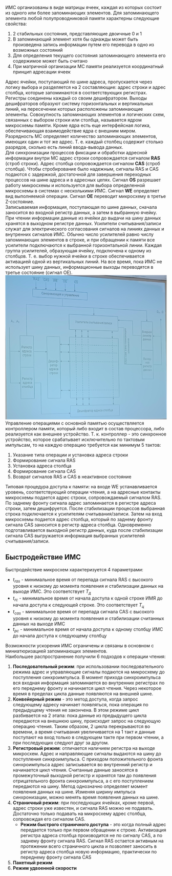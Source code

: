 ИМС организованы в виде матрицы ячеек, каждая из которых состоит из одного или более запоминающих элементов. Для запоминающего элемента любой полупроводниковой памяти характерны следующие свойства:
1. 2 стабильных состояния, представляющие двоичные 0 и 1
2. В запоминающий элемент хотя бы однажды может быть произведена запись информации путем его перевода в одно из возможных состояний
3. Для определения текущего состояния запоминающего элемента его содержимое может быть считано
4. При матричной организации МС памяти реализуется координатный принцип адресации ячеек
  
Адрес ячейки, поступающий по шине адреса, пропускается через логику выбора и разделяется на 2 составляющие: адрес строки и адрес столбца, которые запоминаются в соответствующих регистрах. Регистры соединены каждый со своим дешифратором. Выходы дешифраторов образуют систему горизонтальных и вертикальных линий, на пересечении которых расположены запоминающие элементы. Совокупность запоминающих элементов и логических схем, связанных с выбором строки или столбца, называется ядром микросхемы памяти. Кроме ядра есть еще интерфейсная логика, обеспечивающая взаимодействие ядра с внешним миром.  
Разрядность МС определяет количество запоминающих элементов, имеющих один и тот же адрес. Т. е. каждый столбец содержит столько разрядов, сколько есть линий ввода-вывода данных.  
Для синхронизации процессов фиксации и обработки адресной информации внутри МС адрес строки сопровождается сигналом **RAS** (строб строки). Адрес столбца сопровождается сигналом **CAS** (строб столбца). Чтобы стробирование было надежным, сигналы RAS и CAS подаются с задержкой, достаточной для завершения переходных процессов на шине адреса и в адресных цепях. Сигнал **OS** разрешает работу микросхемы и используется для выбора определенной микросхемы в системах с несколькими ИМС. Сигнал **WE** определяет вид выполняемой операции. Сигнал **OE** переводит микросхему в третье Z-состояние.  
Записываемая информация, поступающая по шине данных, сначала заносится во входной регистр данных, а затем в выбранную ячейку. При чтении информации данные из ячейки до выдачи на шину данных хранятся в выходном регистре данных. Усилители считывания/записи служат для электрического согласования сигналов на линиях данных и внутренних сигналов ИМС. Обычно число усилителей равно числу запоминающих элементов в строке, и при обращении к памяти все усилители подключаются к выбранной горизонтальной линии. Каждая группа усилителей, образующая ячейку, подключена к одному из столбцов. Т. е. выбор нужной ячейки в строке обеспечивается активацией одной из вертикальных линий. На все время, пока ИМС не использует шину данных, информационные выходы переводятся в третье состояние (сигнал OE).  
![Организация микросхем памяти](../Pictures/05_01.%20Организация%20микросхем%20памяти.png)  
Управление операциями с основной памятью осуществляется контроллером памяти, который либо входит в состав процессора, либо реализуется как внешнее устройство. Т. к. контроллер - это синхронное устройство, которое срабатывает исключительно по тактовым импульсам, то на каждую операцию требуется как минимум 5 тактов:
1. Указание типа операции и установка адреса строки
2. Формирование сигнала RAS
3. Установка адреса столбца
4. Формирование сигнала CAS
5. Возврат сигналов RAS и CAS в неактивное состояние
  
Типовая процедура доступа к памяти: на входе WE устанавливается уровень, соответствующий операции чтения, а на адресные контакты микросхемы подается адрес строки, сопровождаемый сигналом RAS. По заднему фронту сигнала адрес запоминается в регистре адреса строки, затем дешифруется. После стабилизации процессов выбранная строка подключается к усилителям считывания/записи. Затем на вход микросхемы подается адрес столбца, который по заднему фронту сигнала CAS заносится в регистр адреса столбца. Одновременно подготавливается выходной регистр данных, куда после стабилизации сигнала CAS выгружается информация выбранных усилителей считывания/записи.
## Быстродействие ИМС
Быстродействие микросхем характеризуется 4 параметрами:
- $t_{ras}$ - минимальное время от перепада сигнала RAS с высокого уровня к низкому до момента появления и стабилизации данных на выходе ИМС. Это соответствует $T_д$
- $t_{rc}$ - минимальное время от начала доступа к одной строке ИМЯ до начала доступа к следующей строке. Это соответствует $T_ц$
- $t_{cas}$ - минимальное время от перепада сигнала CAS с высокого уровня к низкому до момента появления и стабилизации считанных данных на выходе ИМС
- $t_{pc}$ - минимальное время от начала доступа к одному столбцу ИМС до начала доступа к следующему столбцу
  
Возможности ускорения ИМС ограничены и связаны в основном с миниатюризацией запоминающих элементов.  
Наибольшее распространение получили 6 подходов к операции чтения:
1. **Последовательный режим**: при использовании последовательного режима адрес и управляющие сигналы подаются на микросхему до поступления синхроимпульса. В момент прихода синхроимпульса вся входная информация запоминается во внутренних регистрах по его переднему фронту и начинается цикл чтения. Через некоторое время в пределах цикла данные появляются на внешней шине. 
2. **Конвейерный режим** - это метод доступа, когда запрос следующему адресу начинает появляться, пока операция по предыдущему чтения не закончена. В этом режиме цикл разбивается на 2 этапа: пока данные из предыдущего цикла передаются на внешнюю шину, происходит запрос на следующую операцию чтения. Таким образом, 2 цикла перекрываются во времени, а время считывания увеличивается на 1 такт и данные поступают на вход только в следующем такте при первом чтении, а при последующих следуют друг за другом.
3. **Регистровый режим**: отличается наличием регистра на выходе микросхем. Адрес и направляющие сигналы выдаются на шину до поступления синхроимпульса. С приходом положительного фронта синхроимпульса адрес записывается во внутренний регистр и начинается цикл чтения. Считанные данные заносятся в промежуточный выходной регистр и хранятся там до появления отрицательного фронта синхроимпульса, а с его поступлением передаются на шину. Метод однозначно определяет момент появления данных на шине. Изменяя ширину импульса синхронизации, можно менять время появления данных на шине.
4. **Страничный режим**: при последующих ячейках, кроме первой, адрес строки уже известен, и сигнала RAS можно не подавать. Достаточно только подавать на микросхему адрес столбца, сопровождая его сигналом CAS. 
	- **Режим быстрого страничного доступа** - это когда полный адрес передается только при первом обращении к строке. Активизация регистра адреса столбца производится не по сигналу CAS, а по заднему фронту сигнала RAS. Сигнал RAS остается активным на протяжении всего страничного цикла и позволяет заносить в регистр адреса столбца новую информацию, практически по переднему фронту сигнала CAS
5. **Пакетный режим**
6. **Режим удвоенной скорости**
